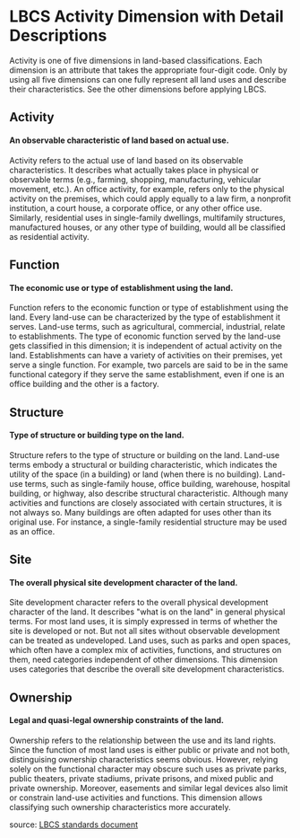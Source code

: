 # LBCS Activity Dimension with Detail Descriptions
Activity is one of five dimensions in land-based classifications. Each dimension is an attribute that takes
the appropriate four-digit code. Only by using all five dimensions can one fully represent all land uses
and describe their characteristics. See the other dimensions before applying LBCS.

## Activity
#### An observable characteristic of land based on actual use.
Activity refers to the actual use of land based on its observable characteristics. It describes what
actually takes place in physical or observable terms (e.g., farming, shopping, manufacturing, vehicular
movement, etc.). An office activity, for example, refers only to the physical activity on the premises,
which could apply equally to a law firm, a nonprofit institution, a court house, a corporate office, or any
other office use. Similarly, residential uses in single-family dwellings, multifamily structures,
manufactured houses, or any other type of building, would all be classified as residential activity.

## Function
#### The economic use or type of establishment using the land.
Function refers to the economic function or type of establishment using the land. Every land-use can
be characterized by the type of establishment it serves. Land-use terms, such as agricultural,
commercial, industrial, relate to establishments. The type of economic function served by the land-use
gets classified in this dimension; it is independent of actual activity on the land. Establishments can
have a variety of activities on their premises, yet serve a single function. For example, two parcels are
said to be in the same functional category if they serve the same establishment, even if one is an office
building and the other is a factory.

## Structure
#### Type of structure or building type on the land.
Structure refers to the type of structure or building on the land. Land-use terms embody a structural or
building characteristic, which indicates the utility of the space (in a building) or land (when there is no
building). Land-use terms, such as single-family house, office building, warehouse, hospital building, or
highway, also describe structural characteristic. Although many activities and functions are closely
associated with certain structures, it is not always so. Many buildings are often adapted for uses other
than its original use. For instance, a single-family residential structure may be used as an office.

## Site
#### The overall physical site development character of the land.
Site development character refers to the overall physical development character of the land. It describes
"what is on the land" in general physical terms. For most land uses, it is simply expressed in terms of
whether the site is developed or not. But not all sites without observable development can be treated as
undeveloped. Land uses, such as parks and open spaces, which often have a complex mix of activities,
functions, and structures on them, need categories independent of other dimensions. This dimension
uses categories that describe the overall site development characteristics.

## Ownership
#### Legal and quasi-legal ownership constraints of the land.
Ownership refers to the relationship between the use and its land rights. Since the function of most
land uses is either public or private and not both, distinguising ownership characteristics seems
obvious. However, relying solely on the functional character may obscure such uses as private parks,
public theaters, private stadiums, private prisons, and mixed public and private ownership. Moreover,
easements and similar legal devices also limit or constrain land-use activities and functions. This
dimension allows classifying such ownership characteristics more accurately.

source: [LBCS standards document](https://www.planning.org/lbcs/)
